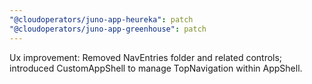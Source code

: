 ```yaml
---
"@cloudoperators/juno-app-heureka": patch
"@cloudoperators/juno-app-greenhouse": patch
---
```


Ux improvement: Removed NavEntries folder and related controls; introduced CustomAppShell to manage TopNavigation within AppShell.
